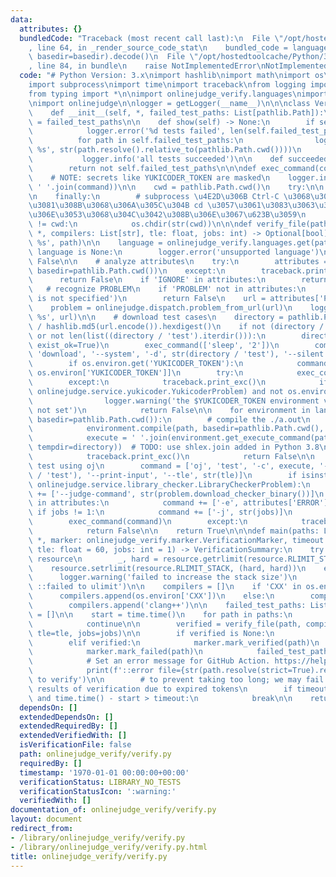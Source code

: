 ```yaml
---
data:
  attributes: {}
  bundledCode: "Traceback (most recent call last):\n  File \"/opt/hostedtoolcache/Python/3.8.5/x64/lib/python3.8/site-packages/onlinejudge_verify/documentation/build.py\"\
    , line 64, in _render_source_code_stat\n    bundled_code = language.bundle(stat.path,\
    \ basedir=basedir).decode()\n  File \"/opt/hostedtoolcache/Python/3.8.5/x64/lib/python3.8/site-packages/onlinejudge_verify/languages/python.py\"\
    , line 84, in bundle\n    raise NotImplementedError\nNotImplementedError\n"
  code: "# Python Version: 3.x\nimport hashlib\nimport math\nimport os\nimport pathlib\n\
    import subprocess\nimport time\nimport traceback\nfrom logging import getLogger\n\
    from typing import *\n\nimport onlinejudge_verify.languages\nimport onlinejudge_verify.marker\n\
    \nimport onlinejudge\n\nlogger = getLogger(__name__)\n\n\nclass VerificationSummary(object):\n\
    \    def __init__(self, *, failed_test_paths: List[pathlib.Path]):\n        self.failed_test_paths\
    \ = failed_test_paths\n\n    def show(self) -> None:\n        if self.failed_test_paths:\n\
    \            logger.error('%d tests failed', len(self.failed_test_paths))\n  \
    \          for path in self.failed_test_paths:\n                logger.error('failed:\
    \ %s', str(path.resolve().relative_to(pathlib.Path.cwd())))\n        else:\n \
    \           logger.info('all tests succeeded')\n\n    def succeeded(self) -> bool:\n\
    \        return not self.failed_test_paths\n\n\ndef exec_command(command: List[str]):\n\
    \    # NOTE: secrets like YUKICODER_TOKEN are masked\n    logger.info('$ %s',\
    \ ' '.join(command))\n\n    cwd = pathlib.Path.cwd()\n    try:\n\n        subprocess.check_call(command)\n\
    \n    finally:\n        # subprocess \u4E2D\u306B Ctrl-C \u3068\u304B\u3067\u6B62\
    \u3081\u308B\u3068\u306A\u305C\u304B cd \u3057\u3061\u3083\u3063\u305F\u307E\u307E\
    \u306E\u3053\u3068\u304C\u3042\u308B\u306E\u3067\u623B\u3059\n        if pathlib.Path.cwd()\
    \ != cwd:\n            os.chdir(str(cwd))\n\n\ndef verify_file(path: pathlib.Path,\
    \ *, compilers: List[str], tle: float, jobs: int) -> Optional[bool]:\n    logger.info('verify:\
    \ %s', path)\n\n    language = onlinejudge_verify.languages.get(path)\n    if\
    \ language is None:\n        logger.error('unsupported language')\n        return\
    \ False\n\n    # analyze attributes\n    try:\n        attributes = language.list_attributes(path,\
    \ basedir=pathlib.Path.cwd())\n    except:\n        traceback.print_exc()\n  \
    \      return False\n    if 'IGNORE' in attributes:\n        return None\n\n \
    \   # recognize PROBLEM\n    if 'PROBLEM' not in attributes:\n        logger.error('PROBLEM\
    \ is not specified')\n        return False\n    url = attributes['PROBLEM']\n\
    \    problem = onlinejudge.dispatch.problem_from_url(url)\n    logger.info('problem:\
    \ %s', url)\n\n    # download test cases\n    directory = pathlib.Path('.verify-helper/cache')\
    \ / hashlib.md5(url.encode()).hexdigest()\n    if not (directory / 'test').exists()\
    \ or not len(list((directory / 'test').iterdir())):\n        directory.mkdir(parents=True,\
    \ exist_ok=True)\n        exec_command(['sleep', '2'])\n        command = ['oj',\
    \ 'download', '--system', '-d', str(directory / 'test'), '--silent', url]\n\n\
    \        if os.environ.get('YUKICODER_TOKEN'):\n            command += ['--yukicoder-token',\
    \ os.environ['YUKICODER_TOKEN']]\n        try:\n            exec_command(command)\n\
    \        except:\n            traceback.print_exc()\n            if isinstance(problem,\
    \ onlinejudge.service.yukicoder.YukicoderProblem) and not os.environ.get('YUKICODER_TOKEN'):\n\
    \                logger.warning('the $YUKICODER_TOKEN environment variable is\
    \ not set')\n            return False\n\n    for environment in language.list_environments(path,\
    \ basedir=pathlib.Path.cwd()):\n        # compile the ./a.out\n        try:\n\
    \            environment.compile(path, basedir=pathlib.Path.cwd(), tempdir=directory)\n\
    \            execute = ' '.join(environment.get_execute_command(path, basedir=pathlib.Path.cwd(),\
    \ tempdir=directory))  # TODO: use shlex.join added in Python 3.8\n        except:\n\
    \            traceback.print_exc()\n            return False\n\n        # run\
    \ test using oj\n        command = ['oj', 'test', '-c', execute, '-d', str(directory\
    \ / 'test'), '--print-input', '--tle', str(tle)]\n        if isinstance(problem,\
    \ onlinejudge.service.library_checker.LibraryCheckerProblem):\n            command\
    \ += ['--judge-command', str(problem.download_checker_binary())]\n        if 'ERROR'\
    \ in attributes:\n            command += ['-e', attributes['ERROR']]\n       \
    \ if jobs != 1:\n            command += ['-j', str(jobs)]\n        try:\n    \
    \        exec_command(command)\n        except:\n            traceback.print_exc()\n\
    \            return False\n\n    return True\n\n\ndef main(paths: List[pathlib.Path],\
    \ *, marker: onlinejudge_verify.marker.VerificationMarker, timeout: float = math.inf,\
    \ tle: float = 60, jobs: int = 1) -> VerificationSummary:\n    try:\n        import\
    \ resource\n        _, hard = resource.getrlimit(resource.RLIMIT_STACK)\n    \
    \    resource.setrlimit(resource.RLIMIT_STACK, (hard, hard))\n    except:\n  \
    \      logger.warning('failed to increase the stack size')\n        print(f'::warning\
    \ ::failed to ulimit')\n\n    compilers = []\n    if 'CXX' in os.environ:\n  \
    \      compilers.append(os.environ['CXX'])\n    else:\n        compilers.append('g++')\n\
    \        compilers.append('clang++')\n\n    failed_test_paths: List[pathlib.Path]\
    \ = []\n\n    start = time.time()\n    for path in paths:\n        if marker.is_verified(path):\n\
    \            continue\n\n        verified = verify_file(path, compilers=compilers,\
    \ tle=tle, jobs=jobs)\n\n        if verified is None:\n            logger.info('ignored')\n\
    \        elif verified:\n            marker.mark_verified(path)\n        else:\n\
    \            marker.mark_failed(path)\n            failed_test_paths.append(path)\n\
    \            # Set an error message for GitHub Action. https://help.github.com/en/actions/reference/development-tools-for-github-actions\n\
    \            print(f'::error file={str(path.resolve(strict=True).relative_to(pathlib.Path.cwd().resolve(strict=True)))}::failed\
    \ to verify')\n\n        # to prevent taking too long; we may fail to use the\
    \ results of verification due to expired tokens\n        if timeout is not None\
    \ and time.time() - start > timeout:\n            break\n\n    return VerificationSummary(failed_test_paths=failed_test_paths)\n"
  dependsOn: []
  extendedDependsOn: []
  extendedRequiredBy: []
  extendedVerifiedWith: []
  isVerificationFile: false
  path: onlinejudge_verify/verify.py
  requiredBy: []
  timestamp: '1970-01-01 00:00:00+00:00'
  verificationStatus: LIBRARY_NO_TESTS
  verificationStatusIcon: ':warning:'
  verifiedWith: []
documentation_of: onlinejudge_verify/verify.py
layout: document
redirect_from:
- /library/onlinejudge_verify/verify.py
- /library/onlinejudge_verify/verify.py.html
title: onlinejudge_verify/verify.py
---
```

